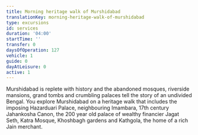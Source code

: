 ```yaml
---
title: Morning heritage walk of Murshidabad
translationKey: morning-heritage-walk-of-murshidabad
type: excursions
id: services
duration: '04:00'
startTime: ''
transfer: 0
daysOfOperation: 127
vehicle: 1
guide: 0
dayAtLeisure: 0
active: 1
---
```

Murshidabad is replete with history and the abandoned mosques, riverside mansions, grand tombs and crumbling palaces tell the story of an undivided Bengal. You explore Murshidabad on a heritage walk that includes the imposing Hazarduari Palace, neighbouring Imambara, 17th century Jahankosha Canon, the 200 year old palace of wealthy financier Jagat Seth, Katra Mosque, Khoshbagh gardens and Kathgola, the home of a rich Jain merchant.